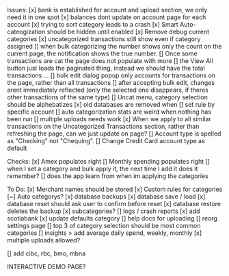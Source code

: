 Issues:
[x] bank is established for account and upload section, we only need it in one spot
[x] balances dont update on account page for each account
[x] trying to sort category leads to a crash
[x] Smart Auto-cateogization should be hidden until enabled
[x] Remove debug current categories
[x] uncategorized transactions still show even if category assigned
[] when bulk categorizing the number shows only the count on the current page, the notification shows the true number.
[] Once some transactions are cat the page does not populate with more
[] the View All button just loads the paginated thing, instead we should have the total transactions ...
[] bulk edit dialog popup only accounts for transactions on the page, rather than all transactions
[] after accepting bulk edit, changes arent immediately reflected (only the selected one disappears, if theres other transactions of the same type)
[] Uncat menu, category selection should be alphebatizes
[x] old databases are removed when 
[] set rule by specific account
[] auto categorization stats are weird when nothing has been run
[] multiple uploads needs work
[x] When we apply to all similar transactions on the Uncategorized Transactions section, rather than refreshing the page, can we just update on page?
[] Account type is spelled as "Checking" not "Chequing".
[] Change Credit Card account type as default

Checks:
[x] Amex populates right
[] Monthly spending populates right
[] when I set a category and bulk apply it, the next time I add it does it remember?
[] does the app learn from when im applying the categories


To Do:
[x] Merchant names should be stored 
[x] Custom rules for categories
[~] Auto categorys?
[x] database backups 
[x] database save / load
[x] database reset should ask user to confirm before reset
[x] database restore deletes the backup
[x] subcategories?
[] logs / crash reports
[x] add scotiabank
[x] update defaults category
[] help docs for uploading
[] reorg settings page
[] top 3 of category selection should be most common categories
[] insights > add average daily spend, weekly, monthly
[x] multiple uploads allowed?

[] add cibc, rbc, bmo, mbna

INTERACTIVE DEMO PAGE? 
